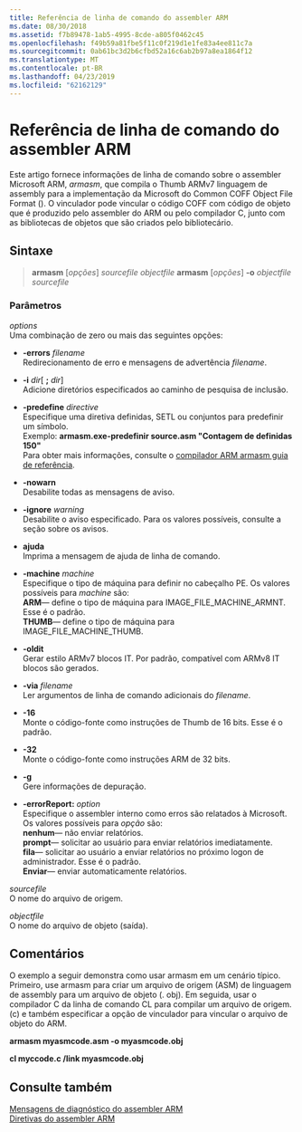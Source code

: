 ```yaml
---
title: Referência de linha de comando do assembler ARM
ms.date: 08/30/2018
ms.assetid: f7b89478-1ab5-4995-8cde-a805f0462c45
ms.openlocfilehash: f49b59a81fbe5f11c0f219d1e1fe83a4ee811c7a
ms.sourcegitcommit: 0ab61bc3d2b6cfbd52a16c6ab2b97a8ea1864f12
ms.translationtype: MT
ms.contentlocale: pt-BR
ms.lasthandoff: 04/23/2019
ms.locfileid: "62162129"
---
```

# <a name="arm-assembler-command-line-reference"></a>Referência de linha de comando do assembler ARM

Este artigo fornece informações de linha de comando sobre o assembler Microsoft ARM, *armasm*, que compila o Thumb ARMv7 linguagem de assembly para a implementação da Microsoft do Common COFF Object File Format (). O vinculador pode vincular o código COFF com código de objeto que é produzido pelo assembler do ARM ou pelo compilador C, junto com as bibliotecas de objetos que são criados pelo bibliotecário.

## <a name="syntax"></a>Sintaxe

> **armasm** [*opções*] *sourcefile* *objectfile*
> **armasm** [*opções*] **-o** *objectfile* *sourcefile*

### <a name="parameters"></a>Parâmetros

*options*<br/>
Uma combinação de zero ou mais das seguintes opções:

- **-errors** *filename*<br/>
   Redirecionamento de erro e mensagens de advertência *filename*.

- **-i** *dir*[ **;** <em>dir</em>]<br/>
   Adicione diretórios especificados ao caminho de pesquisa de inclusão.

- **-predefine** *directive*<br/>
   Especifique uma diretiva definidas, SETL ou conjuntos para predefinir um símbolo.<br/>
   Exemplo: **armasm.exe-predefinir source.asm "Contagem de definidas 150"**<br/>
   Para obter mais informações, consulte o [compilador ARM armasm guia de referência](http://infocenter.arm.com/help/topic/com.arm.doc.dui0802b/index.html).

- **-nowarn**<br/>
   Desabilite todas as mensagens de aviso.

- **-ignore** *warning*<br/>
   Desabilite o aviso especificado. Para os valores possíveis, consulte a seção sobre os avisos.

- **ajuda**<br/>
   Imprima a mensagem de ajuda de linha de comando.

- **-machine** *machine*<br/>
   Especifique o tipo de máquina para definir no cabeçalho PE.  Os valores possíveis para *machine* são:<br/>
   **ARM**— define o tipo de máquina para IMAGE_FILE_MACHINE_ARMNT. Esse é o padrão.<br/>
   **THUMB**— define o tipo de máquina para IMAGE_FILE_MACHINE_THUMB.

- **-oldit**<br/>
   Gerar estilo ARMv7 blocos IT.  Por padrão, compatível com ARMv8 IT blocos são gerados.

- **-via** *filename*<br/>
   Ler argumentos de linha de comando adicionais do *filename*.

- **-16**<br/>
   Monte o código-fonte como instruções de Thumb de 16 bits.  Esse é o padrão.

- **-32**<br/>
   Monte o código-fonte como instruções ARM de 32 bits.

- **-g**<br/>
   Gere informações de depuração.

- **-errorReport:** *option*<br/>
   Especifique o assembler interno como erros são relatados à Microsoft.  Os valores possíveis para *opção* são:<br/>
   **nenhum**— não enviar relatórios.<br/>
   **prompt**— solicitar ao usuário para enviar relatórios imediatamente.<br/>
   **fila**— solicitar ao usuário a enviar relatórios no próximo logon de administrador. Esse é o padrão.<br/>
   **Enviar**— enviar automaticamente relatórios.

*sourcefile*<br/>
O nome do arquivo de origem.

*objectfile*<br/>
O nome do arquivo de objeto (saída).

## <a name="remarks"></a>Comentários

O exemplo a seguir demonstra como usar armasm em um cenário típico. Primeiro, use armasm para criar um arquivo de origem (ASM) de linguagem de assembly para um arquivo de objeto (. obj). Em seguida, usar o compilador C da linha de comando CL para compilar um arquivo de origem. (c) e também especificar a opção de vinculador para vincular o arquivo de objeto do ARM.

**armasm myasmcode.asm -o myasmcode.obj**

**cl myccode.c /link myasmcode.obj**

## <a name="see-also"></a>Consulte também

[Mensagens de diagnóstico do assembler ARM](../../assembler/arm/arm-assembler-diagnostic-messages.md)<br/>
[Diretivas do assembler ARM](../../assembler/arm/arm-assembler-directives.md)<br/>
